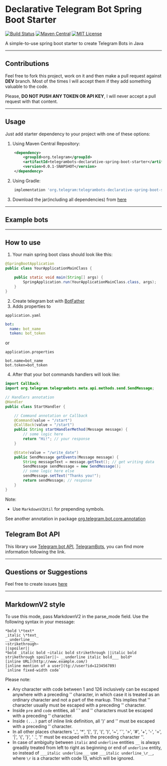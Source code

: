 # Declarative Telegram Bot Spring Boot Starter

[![Build Status]()]()
[![Maven Central]()]()
[![MIT License](http://img.shields.io/badge/license-MIT-blue.svg?style=flat)](https://github.com/aliaksandrrachko/telegrambots-declarative-spring-boot-starter/blob/master/LICENSE)

A simple-to-use spring boot starter to create Telegram Bots in Java

----------------

## Contributions
Feel free to fork this project, work on it and then make a pull request against **DEV** branch. Most of the times I will accept them if they add something valuable to the code.

Please, **DO NOT PUSH ANY TOKEN OR API KEY**, I will never accept a pull request with that content.

----------------

## Usage

Just add starter dependency to your project with one of these options:

1. Using Maven Central Repository:

```xml
    <dependency>
        <groupId>org.telegram</groupId>
        <artifactId>telegrambots-declarative-spring-boot-starter</artifactId>
        <version>0.0.1-SNAPSHOT</version>
    </dependency>
```

2. Using Gradle:

```gradle
    implementation 'org.telegram:telegrambots-declarative-spring-boot-starter:0.0.1-SNAPSHOT'
```

3. Download the jar(including all dependencies) from [here](https://mvnrepository.com/artifact/org.telegram/telegrambots/5.3.0)

----------------

## Example bots

----------------

## How to use

1. Your main spring boot class should look like this:

```java
@SpringBootApplication
public class YourApplicationMainClass {

	public static void main(String[] args) {		
		SpringApplication.run(YourApplicationMainClass.class, args);
	}
}
```

2. Create telegram bot with [BotFather](https://telegram.me/botfather)
3. Adds properties to 

`application.yaml`
```yml
bot:
  name: bot_name
  token: bot_token
```

or 

`application.properties`

```properties
bot.name=bot_name
bot.token=bot_token
```

4. After that your bot commands handlers will look like:

```java
import CallBack;
import org.telegram.telegrambots.meta.api.methods.send.SendMessage;

// Handlers annotation
@Handler
public class StartHandler {

    // Command annotation or Callback
    @Command(value = "/start")
    @CallBack(value = "/start")
    public String startHandlerMethod(Message message) {
        // some logic here
        return "Hi!"; // your response
    }

    @State(value = "/write_date")
    public SendMessage getEvents(Message message) {
        String messageText = message.getText(); // get writing data
        SendMessage sendMessage = new SendMessage();
        // some logic here else
        sendMessage.setText("Thanks you!");
        return sendMessage; // response
    }
}
```

Note:
* Use `MarkdownV2Util` for prepending symbols.

See another annotation in package [org.telegram.bot.core.annotation](/com/github/aliaksandrrachko/telegram/bot/core/annotations)

## Telegram Bot API
This library use [Telegram bot API](https://core.telegram.org/bots),
[TelegramBots](https://github.com/rubenlagus/TelegramBots), 
you can find more information following the link.

----------------

## Questions or Suggestions
Feel free to create issues [here](https://github.com/aliaksandrrachko/telegrambots-declarative-spring-boot-starter/issues)

----------------

## MarkdownV2 style
To use this mode, pass MarkdownV2 in the parse_mode field. Use the following syntax in your message:

```
*bold \*text*
_italic \*text_
__underline__
~strikethrough~
||spoiler||
*bold _italic bold ~italic bold strikethrough ||italic bold strikethrough spoiler||~ __underline italic bold___ bold*
[inline URL](http://www.example.com/)
[inline mention of a user](tg://user?id=123456789)
`inline fixed-width code`
```

Please note:

* Any character with code between 1 and 126 inclusively can be escaped anywhere with a preceding '\' character, in which
  case it is treated as an ordinary character and not a part of the markup. This implies that '\' character usually must
  be escaped with a preceding '\' character.
* Inside `pre` and `code` entities, all '\`' and '\' characters must be escaped with a preceding '\' character.
* Inside `(...)` part of inline link definition, all ')' and '\' must be escaped with a preceding '\' character.
* In all other places characters '_', '*', '[', ']', '(', ')', '~', '`', '>', '#', '+', '-', '=', '|', '{', '}', '
  .', '!'
  must be escaped with the preceding character '\'.
* In case of ambiguity between `italic` and `underline` entities `__` is always greadily treated from left to right as
  beginning or end of `underline` entity, so instead of `___italic underline___` use `___italic underline_\r__`,
  where `\r` is a character with code 13, which will be ignored.